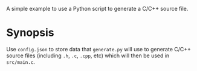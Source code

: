 A simple example to use a Python script to generate a C/C++ source file.

# Synopsis

Use `config.json` to store data that `generate.py` will use to generate C/C++ source files (including `.h`, `.c`, `.cpp`, etc) which will then be used in `src/main.c`.